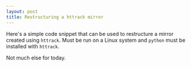 ```yaml
---
layout: post
title: Restructuring a httrack mirror
---
```

Here's a simple code snippet that can be used to restructure a mirror created using `httrack`. Must be run on a Linux system and `python` must be installed with `httrack`.

<script src="https://gist.github.com/ev1l0rd/65c112e834be74771f3647928bd57a76.js"></script>

Not much else for today.
